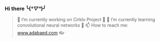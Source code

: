 ### Hi there ╰(*°▽°*)╯

> 🔭 I’m currently working on Cirklo Project 🚀
> 🌱 I’m currently learning convolutional neural networks 🧠
> 📫 How to reach me: www.adabaed.com 👓

